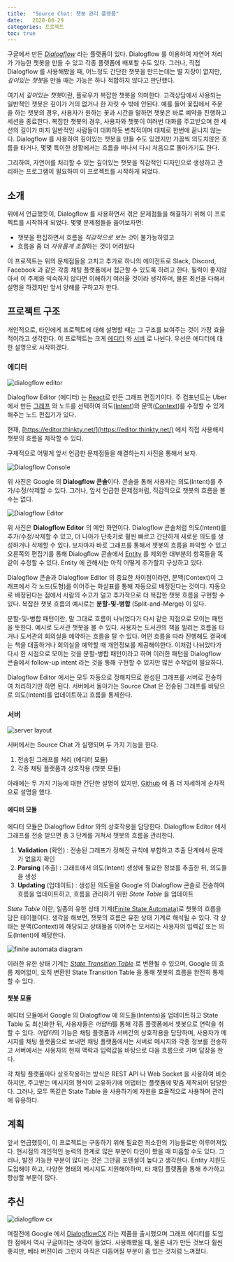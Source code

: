 ```yaml
---
title:  "Source Chat: 챗봇 관리 플랫폼"
date:   2020-08-29
categories: 프로젝트
toc: true
---
```


구글에서 만든 [*Dialogflow*](https://cloud.google.com/dialogflow) 라는 플랫폼이 있다. Dialogflow 를 이용하여 자연어 처리가 가능한 챗봇을 만들 수 있고 각종 플랫폼에 배포할 수도 있다.
그러나, 직접 Dialogflow 를 사용해봤을 때, 어느정도 간단한 챗봇을 만드는데는 별 지장이 없지만, *깊이있는 챗봇*을 만들 때는 가능은 하나 적합하지 않다고 판단했다.

여기서 *깊이있는 챗봇*이란, 플로우가 복잡한 챗봇을 의미한다.
고객상담에서 사용되는 일반적인 챗봇은 깊이가 거의 없거나 한 자릿 수 밖에 안된다.
예를 들어 꽃집에서 주문을 하는 챗봇의 경우, 사용자가 원하는 꽃과 시간을 말하면 챗봇은 바로 예약을 진행하고 세션을 종료한다.
복잡한 챗봇의 경우, 사용자와 챗봇이 여러번 대화를 주고받으며 한 세션의 길이가 마치 일반적인 사람들이 대화하듯 변칙적이며 대체로 한번에 끝나지 않는다.
Dialogflow 를 사용하여 깊이있는 챗봇을 만들 수도 있겠지만 가끔씩 의도치않은 흐름을 타거나, 몇몇 특이한 상황에서는 흐름을 떠나서 다시 처음으로 돌아가기도 한다.

그리하여, 자연어를 처리할 수 있는 깊이있는 챗봇을 직감적인 디자인으로 생성하고 관리하는 프로그램이 필요하여 이 프로젝트를 시작하게 되었다.

## 소개

위에서 언급했듯이, Dialogflow 를 사용하면서 겪은 문제점들을 해결하기 위해 이 프로젝트를 시작하게 되었다.
몇몇 문제점들을 읊어보자면:
- 챗봇을 편집하면서 흐름을 *직감적으로 보는 것*이 불가능하였고
- 흐름을 좀 더 *자유롭게 조절*하는 것이 어려웠다

이 프로젝트는 위의 문제점들을 고치고 추가로 하나의 에이전트로 Slack, Discord, Facebook 과 같은 각종 채팅 플랫폼에서 접근할 수 있도록 하려고 한다.
필력이 좋지않아서 이 주제와 익숙하지 않다면 이해하기 여러울 것이라 생각하며, 물론 최선을 다해서 설명을 하겠지만 앞서 양해를 구하고자 한다.

## 프로젝트 구조

개인적으로, 타인에게 프로젝트에 대해 설명할 때는 그 구조를 보여주는 것이 가장 효율적이라고 생각한다.
이 프로젝트는 크게 [에디터](https://github.com/thinkty/dialogflow-editor) 와 [서버](https://github.com/thinkty/source-chat) 로 나뉜다.
우선은 에디터에 대한 설명으로 시작하겠다.

### 에디터

![dialogflow editor](https://imgur.com/OfWKkHT.png)

Dialogflow Editor (에디터) 는 [React](https://reactjs.org/)로 만든 그래프 편집기이다. 
주 컴포넌트는 Uber에서 만든 [그래프](https://github.com/uber/react-digraph) 와 노드를 선택하여 의도([Intent](https://cloud.google.com/dialogflow/es/docs/intents-overview))와 문맥([Context](https://cloud.google.com/dialogflow/es/docs/contexts-overview))를 수정할 수 있게해주는 노드 편집기가 있다.

현재, [https://editor.thinkty.net/](https://editor.thinkty.net/) 에서 직접 사용해서 챗봇의 흐름을 제작할 수 있다.

구체적으로 어떻게 앞서 언급한 문제점들을 해결하는지 사진을 통해서 보자.

![Dialogflow Console](https://imgur.com/QfYZ9iF.png)

위 사진은 Google 의 **Dialogflow 콘솔**이다.
콘솔을 통해 사용자는 의도(Intent)를 추가/수정/삭제할 수 있다.
그러나, 앞서 언급한 문제점처럼, 직감적으로 챗봇의 흐름을 볼 수는 없다.

![Dialogflow Editor](https://imgur.com/fABOX4k.png)

위 사진은 **Dialogflow Editor** 의 메인 화면이다.
Dialogflow 콘솔처럼 의도(Intent)를 추가/수정/삭제할 수 있고, 더 나아가 단축키로 훨씬 빠르고 간단하게 새로운 의도를 생성하거나 삭제할 수 있다.
보자마자 바로 그래프를 통해서 챗봇의 흐름을 파악할 수 있고 오른쪽의 편집기를 통해 Dialogflow 콘솔에서 [Entity](https://cloud.google.com/dialogflow/es/docs/entities-overview) 를 제외한 대부분의 항목들을 똑같이 수정할 수 있다.
Entity 에 관해서는 아직 어떻게 추가할지 구상하고 있다.

Dialogflow 콘솔과 Dialogflow Editor 의 중요한 차이점이라면, 문맥(Context)이 그래프에서 각 노드(도형)를 이어주는 화살표를 통해 자동으로 배정된다는 것이다.
자동으로 배정된다는 점에서 사람의 수고가 덜고 추가적으로 더 복잡한 챗봇 흐름을 구현할 수 있다.
복잡한 챗봇 흐름의 예시로는 **분할-및-병합** (Split-and-Merge) 이 있다.

분할-및-병합 패턴이란, 말 그대로 흐름이 나뉘었다가 다시 같은 지점으로 모이는 패턴을 뜻한다.
예시로 도서관 챗봇을 볼 수 있다.
사용자는 도서관의 책을 빌리는 흐름을 타거나 도서관의 회의실을 예약하는 흐름을 탈 수 있다.
어떤 흐름을 따라 진행해도 결국에는 책을 대출하거나 회의실을 예약할 때 개인정보를 제공해야한다.
이처럼 나뉘었다가 다시 한 시점으로 모이는 것을 분할-병합 패턴이라고 하며 이러한 패턴을 Dialogflow 콘솔에서 follow-up intent 라는 것을 통해 구현할 수 있지만 많은 수작업이 필요하다.

Dialogflow Editor 에서는 모두 자동으로 정해지므로 완성된 그래프를 서버로 전송하여 처리하기만 하면 된다.
서버에서 돌아가는 Source Chat 은 전송된 그래프를 바탕으로 의도(Intent)를 업데이트하고 흐름을 통제한다.

### 서버

![server layout](https://imgur.com/o0VtSQj.png)

서버에서는 Source Chat 가 실행되며 두 가지 기능을 한다.
1. 전송된 그래프를 처리 (에디터 모듈)
2. 각종 채팅 플랫폼과 상호작용 (챗봇 모듈)

아래에는 두 가지 기능에 대한 간단한 설명이 있지만, [Github](https://github.com/thinkty/source-chat) 에 좀 더 자세하게 순차적으로 설명을 했다.

#### 에디터 모듈

에디터 모듈은 Dialogflow Editor 와의 상호작용을 담당한다.
Dialogflow Editor 에서 그래프를 전송 받으면 총 3 단계를 거쳐서 챗봇의 흐름을 관리한다.

1. **Validation** (확인) : 전송된 그래프가 정해진 규칙에 부합하고 추출 단계에서 문제가 없을지 확인
2. **Parsing** (추출) : 그래프에서 의도(Intent) 생성에 필요한 정보를 추출한 뒤, 의도들을 생성
3. **Updating** (업데이트) : 생성된 의도들을 Google 의 Dialogflow 콘솔로 전송하여 흐름을 업데이트하고, 흐름을 관리하기 위한 *State Table* 을 업데이트

*State Table* 이란, 일종의 유한 상태 기계[(Finite State Automata)](https://ko.wikipedia.org/wiki/%EC%9C%A0%ED%95%9C_%EC%83%81%ED%83%9C_%EA%B8%B0%EA%B3%84)로 챗봇의 흐름을 담은 테이블이다.
생각을 해보면, 챗봇의 흐름은 유한 상태 기계로 해석될 수 있다.
각 상태는 문맥(Context)에 해당되고 상태들을 이어주는 모서리는 사용자의 입력값 또는 의도(Intent)에 해당한다.

![finite automata diagram](https://upload.wikimedia.org/wikipedia/commons/thumb/9/94/DFA_example_multiplies_of_3.svg/250px-DFA_example_multiplies_of_3.svg.png)

이러한 유한 상태 기계는 [*State Transition Table*](https://en.wikipedia.org/wiki/State_transition_table) 로 변환될 수 있으며, Google 의 흐름 제어없이, 오직 변환된 State Transition Table 을 통해 챗봇의 흐름을 완전히 통제할 수 있다.

#### 챗봇 모듈

에디터 모듈에서 Google 의 Dialogflow 에 의도들(Intents)을 업데이트하고 State Table 도 최신화한 뒤, 사용자들은 *어댑터*를 통해 각종 플랫폼에서 챗봇으로 연락을 취할 수 있다.
*어댑터*의 기능은 채팅 플랫폼과 서버간의 상호작용을 담당하며, 사용자가 메시지를 채팅 플랫폼으로 보내면 채팅 플랫폼에서는 서버로 메시지와 각종 정보를 전송하고 서버에서는 사용자의 현재 맥락과 입력값을 바탕으로 다음 흐름으로 가며 답장을 한다.

각 채팅 플랫폼마다 상호작용하는 방식은 REST API 나 Web Socket 을 사용하여 비슷하지만, 주고받는 메시지의 형식이 고유하기에 어댑터는 플랫폼에 맞춤 제작되어 담당한다.
그러나, 모두 똑같은 State Table 을 사용하기에 자원을 효율적으로 사용하며 관리에 유용하다.

## 계획

앞서 언급했듯이, 이 프로젝트는 구동하기 위해 필요한 최소한의 기능들로만 이루어져있다.
현시점의 개인적인 능력의 한계로 많은 부분이 타인이 봤을 때 미흡할 수도 있다.
그러나, 발전 가능한 부분이 많다는 것은 그만큼 포텐셜이 높다고 생각한다.
Entity 지원도 도입해야 하고, 다양한 형태의 메시지도 지원해야하며, 타 채팅 플랫폼을 통해 추가하고 향상할 부분이 많다.

## 추신

![dialogflow cx](https://imgur.com/Rw5VwCk.png)

며칠전에 Google 에서 [DialogflowCX](https://cloud.google.com/dialogflow/cx/docs) 라는 제품을 출시했으며 그래프 에디터를 도입한 점에서 역시 구글이라는 생각이 들었다.
사용해봤을 때, 물론 내가 만든 것보다 훨씬 좋지만, 베타 버젼이라 그런지 아직은 다듬어질 부분이 좀 있는 것처럼 느껴졌다.
